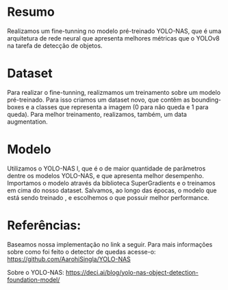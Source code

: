 # Resumo
Realizamos um fine-tunning no modelo pré-treinado YOLO-NAS, que é uma arquitetura de rede neural que apresenta melhores métricas que o YOLOv8 na tarefa de detecção de objetos.
# Dataset
Para realizar o fine-tunning, realizmamos um treinamento sobre um modelo pré-treinado. Para isso criamos um dataset novo, que contêm as bounding-boxes e a classes que representa a imagem (0 para não queda e 1 para queda). Para melhor treinamento, realizamos, também, um data augmentation.

# Modelo
Utilizamos o YOLO-NAS l, que é o de maior quantidade de parâmetros dentre os modelos YOLO-NAS, e que apresenta melhor desempenho.
Importamos o modelo através da biblioteca SuperGradients e o treinamos em cima do nosso dataset. Salvamos, ao longo das épocas, o modelo que está sendo treinado , e escolhemos o que possuir 
melhor performance.

# Referências:
Baseamos nossa implementação no link a seguir. Para mais informações sobre como foi feito o detector de quedas acesse-o:
https://github.com/AarohiSingla/YOLO-NAS

Sobre o YOLO-NAS:
https://deci.ai/blog/yolo-nas-object-detection-foundation-model/

